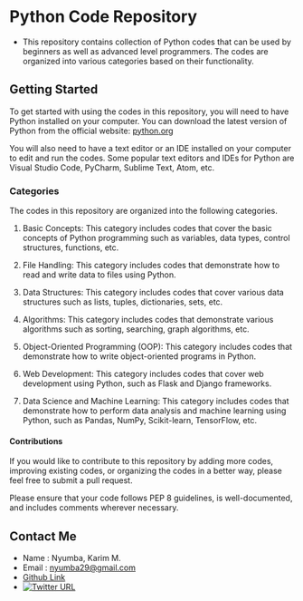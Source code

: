 # Python Code Repository
* This repository contains collection of Python codes that can be used by beginners as well as advanced level programmers. The codes are organized into various categories based on their functionality.

## Getting Started
To get started with using the codes in this repository, you will need to have Python installed on your computer. You can download the latest version of Python from the official website: [python.org](https://www.python.org/downloads/)

You will also need to have a text editor or an IDE installed on your computer to edit and run the codes. Some popular text editors and IDEs for Python are Visual Studio Code, PyCharm, Sublime Text, Atom, etc.

### Categories
The codes in this repository are organized into the following categories.

1. Basic Concepts: This category includes codes that cover the basic concepts of Python programming such as variables, data types, control structures, functions, etc.

2. File Handling: This category includes codes that demonstrate how to read and write data to files using Python.

3. Data Structures: This category includes codes that cover various data structures such as lists, tuples, dictionaries, sets, etc.

4. Algorithms: This category includes codes that demonstrate various algorithms such as sorting, searching, graph algorithms, etc.

5. Object-Oriented Programming (OOP): This category includes codes that demonstrate how to write object-oriented programs in Python.

6. Web Development: This category includes codes that cover web development using Python, such as Flask and Django frameworks.

7. Data Science and Machine Learning: This category includes codes that demonstrate how to perform data analysis and machine learning using Python, such as Pandas, NumPy, Scikit-learn, TensorFlow, etc.

#### Contributions
If you would like to contribute to this repository by adding more codes, improving existing codes, or organizing the codes in a better way, please feel free to submit a pull request.

Please ensure that your code follows PEP 8 guidelines, is well-documented, and includes comments wherever necessary.

## Contact Me
- Name    : Nyumba, Karim M.
- Email   : <nyumba29@gmail.com>
- [Github Link](https://github.com/Kareem643)
- [![Twitter URL](https://img.shields.io/twitter/url/https/twitter.com/keemz643.svg?style=social&label=Follow%20%40keemz643)](https://twitter.com/keemz643) 
